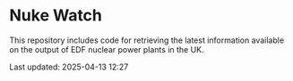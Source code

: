 # Nuke Watch

This repository includes code for retrieving the latest information available on the output of EDF nuclear power plants in the UK.

Last updated: 2025-04-13 12:27